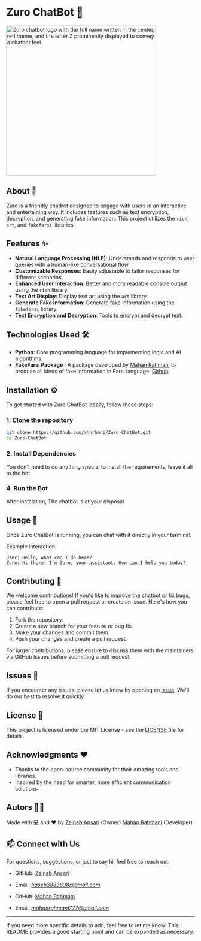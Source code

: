 # Zuro ChatBot 🤖
<img src="https://github.com/user-attachments/assets/ebbadb03-4b72-4b45-befb-2ce0100b137e" alt="Zuro chatbot logo with the full name written in the center, red theme, and the letter Z prominently displayed to convey a chatbot feel" width="400" height="400">



## About 📖

Zuro is a friendly chatbot designed to engage with users in an interactive and entertaining way. It includes features such as text encryption, decryption, and generating fake information. This project utilizes the `rich`, `art`, and `fakefarsi` libraries.

## Features ✨
- **Natural Language Processing (NLP)**: Understands and responds to user queries with a human-like conversational flow.
- **Customizable Responses**: Easily adjustable to tailor responses for different scenarios.
- **Enhanced User Interaction**: Better and more readable console output using the `rich` library.
- **Text Art Display**: Display text art using the `art` library.
- **Generate Fake Information**: Generate fake information using the `fakefarsi` library.
- **Text Encryption and Decryption**: Tools to encrypt and decrypt text.


## Technologies Used 🛠️

- **Python**: Core programming language for implementing logic and AI algorithms.
- **FakeFarsi Package** : A package developed by [Mahan Rahmani](https://github.com/mhnrhmni) to produce all kinds of fake information in Farsi language. [Github](https://github.com/mhnrhmni/FakeFarsi)

## Installation ⚙️

To get started with Zuro ChatBot locally, follow these steps:

### 1. Clone the repository

```bash
git clone https://github.com/mhnrhmni/Zuro-ChatBot.git
cd Zuro-ChatBot
```

### 2. Install Dependencies

You don't need to do anything special to install the requirements, leave it all to the bot

### 4. Run the Bot

After instalation, The chatbot is at your disposal

## Usage 💬

Once Zuro ChatBot is running, you can chat with it directly in your terminal.  

Example interaction:

```text
User: Hello, what can I do here?
Zuro: Hi there! I'm Zuro, your assistant. How can I help you today?
```


## Contributing 🤝

We welcome contributions! If you'd like to improve the chatbot or fix bugs, please feel free to open a pull request or create an issue. Here's how you can contribute:

1. Fork the repository.
2. Create a new branch for your feature or bug fix.
3. Make your changes and commit them.
4. Push your changes and create a pull request.

For larger contributions, please ensure to discuss them with the maintainers via GitHub Issues before submitting a pull request.

## Issues 🐛
If you encounter any issues, please let us know by opening an [issue](https://github.com/mhnrhmni/Zuro-ChatBot/issues). We'll do our best to resolve it quickly.  

## License 📜

This project is licensed under the MIT License - see the [LICENSE](LICENSE) file for details.

## Acknowledgments ❤️
- Thanks to the open-source community for their amazing tools and libraries.  
- Inspired by the need for smarter, more efficient communication solutions.

## Autors 🧑‍💻
Made with 💻 and ❤️ by
[Zainab Ansari](https://github.com/zainab0077) (Owner)
[Mahan Rahmani](https://github.com/mhnrhmni) (Developer)


## 📫 Connect with Us  
For questions, suggestions, or just to say hi, feel free to reach out:  
- GitHub: [Zainab Ansari](https://github.com/zainab0077)
- Email: *haseb3883838@gmail.com*

- GitHub: [Mahan Rahmani](https://github.com/mhnrhmni)  
- Email: *mahanrahmani777@gmail.com*
  
---

If you need more specific details to add, feel free to let me know! This README provides a good starting point and can be expanded as necessary.
